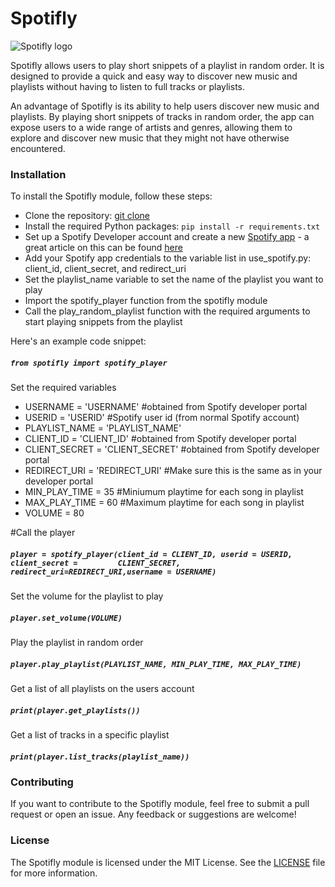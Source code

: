 # Spotifly

![Spotifly logo](Spotifly.png)

Spotifly  allows users to play short snippets of a playlist in random order. It is designed to provide a quick and easy way to discover new music and playlists without having to listen to full tracks or playlists.

An advantage of Spotifly is its ability to help users discover new music and playlists. By playing short snippets of tracks in random order, the app can expose users to a wide range of artists and genres, allowing them to explore and discover new music that they might not have otherwise encountered.

### Installation

To install the Spotifly module, follow these steps:

 - Clone the repository: [git clone](https://github.com/myusername/spotifly.git)
 - Install the required Python packages: `pip install -r requirements.txt`
 - Set up a Spotify Developer account and create a new [Spotify app](https://developer.spotify.com/documentation/general/guides/app-settings/) - a great article on this can be found [here](https://medium.com/@maxtingle/getting-started-with-spotifys-api-spotipy-197c3dc6353b)
 - Add your Spotify app credentials to the variable list in use_spotify.py: client_id, client_secret, and redirect_uri
 - Set the playlist_name variable to set the name of the playlist you want to play
 - Import the spotify_player function from the spotifly module
 - Call the play_random_playlist function with the required arguments to start playing snippets from the playlist

Here's an example code snippet:

##### `from spotifly import spotify_player`

Set the required variables

 - USERNAME = 'USERNAME' #obtained from Spotify developer portal
 - USERID = 'USERID' #Spotify user id (from normal Spotify account)
 - PLAYLIST_NAME = 'PLAYLIST_NAME'
 - CLIENT_ID = 'CLIENT_ID' #obtained from Spotify developer portal
 - CLIENT_SECRET = 'CLIENT_SECRET' #obtained from Spotify developer portal
 - REDIRECT_URI = 'REDIRECT_URI' #Make sure this is the same as in your developer portal
 - MIN_PLAY_TIME = 35 #Miniumum playtime for each song in playlist
 - MAX_PLAY_TIME = 60 #Maximum playtime for each song in playlist
 - VOLUME = 80

 #Call the player

 ##### `player = spotify_player(client_id = CLIENT_ID, userid = USERID, client_secret =         CLIENT_SECRET, redirect_uri=REDIRECT_URI,username = USERNAME)`


Set the volume for the playlist to play

##### `player.set_volume(VOLUME)`


Play the playlist in random order

##### `player.play_playlist(PLAYLIST_NAME, MIN_PLAY_TIME, MAX_PLAY_TIME)`


Get a list of all playlists on the users account

##### `print(player.get_playlists())`


Get a list of tracks in a specific playlist

##### `print(player.list_tracks(playlist_name))`

### Contributing
If you want to contribute to the Spotifly module, feel free to submit a pull request or open an issue. Any feedback or suggestions are welcome!

### License
The Spotifly module is licensed under the MIT License. See the [LICENSE](license.txt) file for more information.
